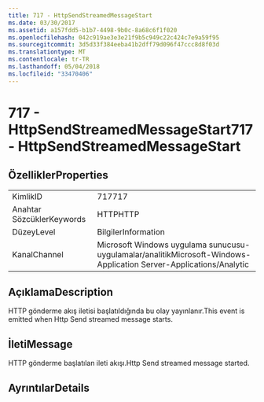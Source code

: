 ```yaml
---
title: 717 - HttpSendStreamedMessageStart
ms.date: 03/30/2017
ms.assetid: a157fdd5-b1b7-4498-9b0c-8a68c6f1f020
ms.openlocfilehash: 042c919ae3e3e21f9b5c949c22c424c7e9a59f95
ms.sourcegitcommit: 3d5d33f384eeba41b2dff79d096f47ccc8d8f03d
ms.translationtype: MT
ms.contentlocale: tr-TR
ms.lasthandoff: 05/04/2018
ms.locfileid: "33470406"
---
```

# <a name="717---httpsendstreamedmessagestart"></a><span data-ttu-id="e98b6-102">717 - HttpSendStreamedMessageStart</span><span class="sxs-lookup"><span data-stu-id="e98b6-102">717 - HttpSendStreamedMessageStart</span></span>
## <a name="properties"></a><span data-ttu-id="e98b6-103">Özellikler</span><span class="sxs-lookup"><span data-stu-id="e98b6-103">Properties</span></span>  
  
|||  
|-|-|  
|<span data-ttu-id="e98b6-104">Kimlik</span><span class="sxs-lookup"><span data-stu-id="e98b6-104">ID</span></span>|<span data-ttu-id="e98b6-105">717</span><span class="sxs-lookup"><span data-stu-id="e98b6-105">717</span></span>|  
|<span data-ttu-id="e98b6-106">Anahtar Sözcükler</span><span class="sxs-lookup"><span data-stu-id="e98b6-106">Keywords</span></span>|<span data-ttu-id="e98b6-107">HTTP</span><span class="sxs-lookup"><span data-stu-id="e98b6-107">HTTP</span></span>|  
|<span data-ttu-id="e98b6-108">Düzey</span><span class="sxs-lookup"><span data-stu-id="e98b6-108">Level</span></span>|<span data-ttu-id="e98b6-109">Bilgiler</span><span class="sxs-lookup"><span data-stu-id="e98b6-109">Information</span></span>|  
|<span data-ttu-id="e98b6-110">Kanal</span><span class="sxs-lookup"><span data-stu-id="e98b6-110">Channel</span></span>|<span data-ttu-id="e98b6-111">Microsoft Windows uygulama sunucusu-uygulamalar/analitik</span><span class="sxs-lookup"><span data-stu-id="e98b6-111">Microsoft-Windows-Application Server-Applications/Analytic</span></span>|  
  
## <a name="description"></a><span data-ttu-id="e98b6-112">Açıklama</span><span class="sxs-lookup"><span data-stu-id="e98b6-112">Description</span></span>  
 <span data-ttu-id="e98b6-113">HTTP gönderme akış iletisi başlatıldığında bu olay yayınlanır.</span><span class="sxs-lookup"><span data-stu-id="e98b6-113">This event is emitted when Http Send streamed message starts.</span></span>  
  
## <a name="message"></a><span data-ttu-id="e98b6-114">İleti</span><span class="sxs-lookup"><span data-stu-id="e98b6-114">Message</span></span>  
 <span data-ttu-id="e98b6-115">HTTP gönderme başlatılan ileti akışı.</span><span class="sxs-lookup"><span data-stu-id="e98b6-115">Http Send streamed message started.</span></span>  
  
## <a name="details"></a><span data-ttu-id="e98b6-116">Ayrıntılar</span><span class="sxs-lookup"><span data-stu-id="e98b6-116">Details</span></span>
